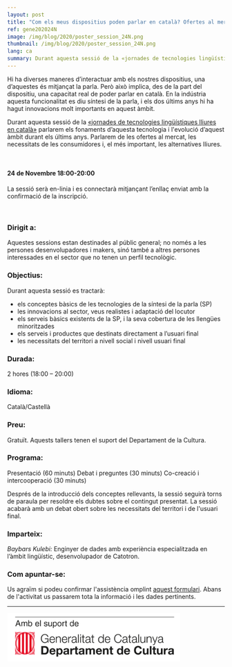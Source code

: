 ```yaml
---
layout: post
title: "Com els meus dispositius poden parlar en català? Ofertes al mercat i les alternatives lliures"
ref: gene202024N
image: /img/blog/2020/poster_session_24N.png
thumbnail: /img/blog/2020/poster_session_24N.png
lang: ca
summary: Durant aquesta sessió de la «jornades de tecnologies lingüístiques lliures en català» parlarem els fonaments d’aquesta tecnologia i l'evolució d’aquest àmbit durant els últims anys. Parlarem de les ofertes al mercat, les necessitats de les consumidores i, el més important, les alternatives lliures.
---
```


Hi ha diverses maneres d’interactuar amb els nostres dispositius, una d’aquestes és mitjançat la parla. Però això implica, des de la part del dispositiu, una capacitat real de poder parlar en català. En la indústria aquesta funcionalitat es diu síntesi de la parla, i els dos últims anys hi ha hagut innovacions molt importants en aquest àmbit. 

Durant aquesta sessió de la [«jornades de tecnologies lingüístiques lliures en català»][jornades] parlarem els fonaments d’aquesta tecnologia i l'evolució d’aquest àmbit durant els últims anys. Parlarem de les ofertes al mercat, les necessitats de les consumidores i, el més important, les alternatives lliures. 

<br/>

#### 24 de Novembre 18:00-20:00
La sessió serà en-linia i es connectarà mitjançant l’enllaç enviat amb la confirmació de la inscripció.

<br/>

### Dirigit a:
Aquestes sessions estan destinades al públic general; no només a les persones desenvolupadores i makers, sinó també a altres persones interessades en el sector que no tenen un perfil tecnològic.

### Objectius:
Durant aquesta sessió es tractarà:
* els conceptes bàsics de les tecnologies de la síntesi de la parla (SP)
* les innovacions al sector, veus realistes i adaptació del locutor
* els serveis bàsics existents de la SP, i la seva cobertura de les llengües minoritzades
* els serveis i productes que destinats directament a l’usuari final
* les necessitats del territori a nivell social i nivell usuari final

### Durada:
2 hores (18:00 – 20:00)

### Idioma:
Català/Castellà

### Preu:
Gratuït. Aquests tallers tenen el suport del Departament de la Cultura.

### Programa:
Presentació (60 minuts) Debat i preguntes (30 minuts) Co-creació i intercooperació (30 minuts)

Després de la introducció dels conceptes rellevants, la sessió seguirà torns de paraula per resoldre els dubtes sobre el contingut presentat. La sessió acabarà amb un debat obert sobre les necessitats del territori i de l'usuari final.

### Imparteix:
_Baybars Kulebi:_ Enginyer de dades amb experiència especialitzada en l’àmbit lingüístic, desenvolupador de Catotron.

### Com apuntar-se:
Us agraïm si podeu confirmar l'assistència omplint [aquest formulari](https://limesurvey.collectivat.cat/index.php?r=survey/index&sid=494293&lang=ca). Abans de l'activitat us passarem tota la informació i les dades pertinents.

---
<img src="/img/logo_generalitat.png" width="400"/>

[jornades]: /blog/2020-11-06-jornades-de-tecnologies-lliures-de-la-parla/
